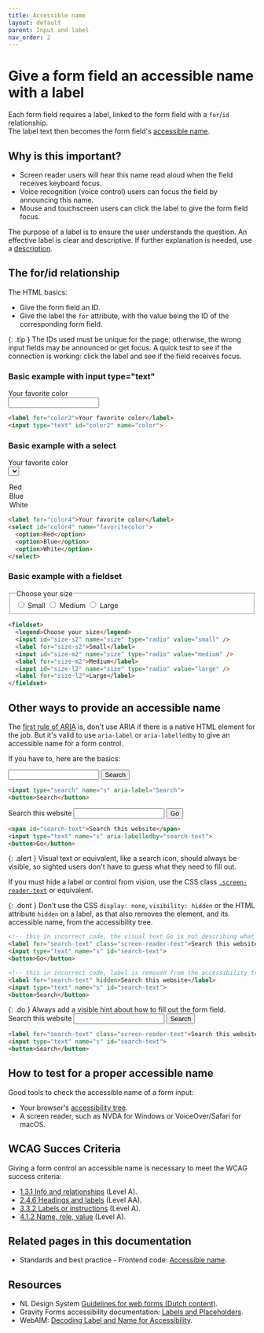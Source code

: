 ```yaml
---
title: Accessible name
layout: default
parent: Input and label
nav_order: 2
---
```


# Give a form field an accessible name with a label

Each form field requires a label, linked to the form field with a `for`/`id` relationship.  
The label text then becomes the form field's [accessible name]({{site.baseurl}}/docs/topics/code/accessible-name/).


## Why is this important?

- Screen reader users will hear this name read aloud when the field receives keyboard focus.
- Voice recognition (voice control) users can focus the field by announcing this name.
- Mouse and touchscreen users can click the label to give the form field focus.

The purpose of a label is to ensure the user understands the question. An effective label is clear and descriptive. If further explanation is needed, use a [description]({{site.baseurl}}/docs/topics/forms/descriptions/).

## The for/id relationship

The HTML basics:

- Give the form field an ID.
- Give the label the `for` attribute, with the value being the ID of the corresponding form field.

{: .tip }
The IDs used must be unique for the page; otherwise, the wrong input fields may be announced or get focus. A quick test to see if the connection is working: click the label and see if the field receives focus.

### Basic example with input type="text"

<label for="color1">Your favorite color</label>  
<input type="text" id="color1" name="color">

```html
<label for="color2">Your favorite color</label>
<input type="text" id="color2" name="color">
```

### Basic example with a select

<label for="color3">Your favorite color</label>  
<select id="color3" name="favoritecolor">
  <option>Red</option>
  <option>Blue</option>
  <option>White</option>
</select>

```html
<label for="color4">Your favorite color</label>
<select id="color4" name="favoritecolor">
  <option>Red</option>
  <option>Blue</option>
  <option>White</option>
</select>
```

### Basic example with a fieldset

<fieldset>
  <legend>Choose your size</legend>
  <input id="size-s" name="size" type="radio" value="small" />
  <label for="size-s">Small</label>
  <input id="size-m" name="size" type="radio" value="medium" />
  <label for="size-m">Medium</label>
  <input id="size-l" name="size" type="radio" value="large" />
  <label for="size-l">Large</label>
</fieldset>

```html
<fieldset>
  <legend>Choose your size</legend>
  <input id="size-s2" name="size" type="radio" value="small" />
  <label for="size-s2">Small</label>
  <input id="size-m2" name="size" type="radio" value="medium" />
  <label for="size-m2">Medium</label>
  <input id="size-l2" name="size" type="radio" value="large" />
  <label for="size-l2">Large</label>
</fieldset>
```

## Other ways to provide an accessible name

The [first rule of ARIA](https://www.w3.org/TR/using-aria/#rule1) is, don't use ARIA if there is a native HTML element for the job. But it's valid to use `aria-label` or `aria-labelledby` to give an accessible name for a form control.

If you have to, here are the basics:

<input type="search" name="s" aria-label="Search">  
<button>Search</button>

```html
<input type="search" name="s" aria-label="Search">
<button>Search</button>
```

<span id="search-text">Search this website</span>
<input type="text" name="s" aria-labelledby="search-text">
<button>Go</button>

```html
<span id="search-text">Search this website</span>
<input type="text" name="s" aria-labelledby="search-text">
<button>Go</button>
```

{: .alert }
Visual text or equivalent, like a search icon, should always be visible, so sighted users don't have to guess what they need to fill out.

If you must hide a label or control from vision, use the CSS class [`.screen-reader-text`](https://make.wordpress.org/accessibility/handbook/best-practices/markup/the-css-class-screen-reader-text/) or equivalent.

{: .dont }
Don't use the CSS `display: none`, `visibility: hidden` or the HTML attribute `hidden` on a label, as that also removes the element, and its accessible name, from the accessibility tree.

```html
<!-- this in incorrect code, the visual text Go is not describing what you need to fill out -->
<label for="search-text" class="screen-reader-text">Search this website</label>
<input type="text" name="s" id="search-text">
<button>Go</button>
```

```html
<!-- this in incorrect code, label is removed from the accessibility tree, the input field has no accessible name -->
<label for="search-text" hidden>Search this website</label>
<input type="text" name="s" id="search-text">
<button>Search</button>
```

{: .do }
Always add a visible hint about how to fill out the form field.  
<label for="search-text" class="screen-reader-text">Search this website</label>
<input type="text" name="s" id="search-text">
<button>Search</button>

```html
<label for="search-text" class="screen-reader-text">Search this website</label>
<input type="text" name="s" id="search-text">
<button>Search</button>
```

## How to test for a proper accessible name

Good tools to check the accessible name of a form input:

- Your browser's [accessibility tree]({{site.baseurl}}/docs/topics/code/accessible-name/).
- A screen reader, such as NVDA for Windows or VoiceOver/Safari for macOS.

## WCAG Succes Criteria

Giving a form control an accessible name is necessary to meet the WCAG success criteria:

- [1.3.1 Info and relationships](https://www.w3.org/WAI/WCAG22/quickref/#info-and-relationships) (Level A).
- [2.4.6 Headings and labels](https://www.w3.org/WAI/WCAG22/quickref/#headings-and-labels) (Level AA).
- [3.3.2 Labels or instructions](https://www.w3.org/WAI/WCAG22/quickref/#labels-or-instructions) (Level A).
- [4.1.2 Name, role, value](https://www.w3.org/WAI/WCAG22/quickref/#labels-or-instructions) (Level A).

## Related pages in this documentation

-  Standards and best practice - Frontend code: [Accessible name]({{site.baseurl}}/docs/topics/code/accessible-name/).

## Resources

- NL Design System [Guidelines for web forms (Dutch content)](https://nldesignsystem.nl/richtlijnen/formulieren/).
- Gravity Forms accessibility documentation: [Labels and Placeholders](https://docs.gravityforms.com/accessibility-for-developers/?partner_id=5477304&irgwc=1#h-labels-and-placeholders).
- WebAIM: [Decoding Label and Name for Accessibility](https://webaim.org/articles/label-name).

